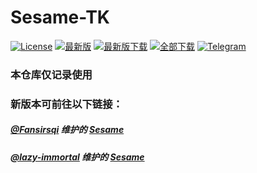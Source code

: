 # Sesame-TK

[![License](https://img.shields.io/github/license/Khaos116/XQuickEnergy?labelColor=%23f7f7f7&label=License&logo=gnuprivacyguard&color=orange)](https://github.com/Khaos116/XQuickEnergy/blob/main_tk/LICENSE)
[![最新版](https://img.shields.io/github/release/Khaos116/XQuickEnergy?labelColor=%23f7f7f7&label=最新版&logo=gitlfs&color=red)](../../releases)
[![最新版下载](https://img.shields.io/github/downloads/Khaos116/XQuickEnergy/vX.X.X/total.svg?labelColor=%23800080&label=最新版下载&logo=github&color=black)](https://github.com/Khaos116/XQuickEnergy/releases/tag/vX.X.X)
[![全部下载](https://img.shields.io/github/downloads/Khaos116/XQuickEnergy/total?labelColor=blue&label=总下载&logo=circleci&color=green)](../../releases)
[![Telegram](https://img.shields.io/badge/蚂蚁森林交流群-nul?labelColor=%23f7f7f7&label=Telegram&logo=Telegram&color=brightgreen)](https://t.me/mysl_group)

### 本仓库仅记录使用
### 新版本可前往以下链接：
##### [@Fansirsqi](https://github.com/Fansirsqi) 维护的 [Sesame](https://github.com/Fansirsqi/Sesame-TK)
##### [@lazy-immortal](https://github.com/lazy-immortal) 维护的 [Sesame](https://github.com/lazy-immortal/Sesame)

